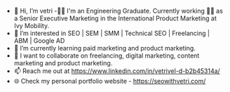 - 👋 Hi, I’m vetri
-👨‍🎓 I'm an Engineering Graduate. Currently working 🕵️‍♂️ as a Senior Executive Marketing in the International Product Marketing at Ivy Mobility.
- 👀 I’m interested in SEO | SEM | SMM | Technical SEO | Freelancing | ABM | Google AD 
- 🌱 I’m currently learning paid marketing and product marketing.
- 💞️ I want to collaborate on freelancing, digital marketing, content marketing and product marketing.
- 📫 Reach me out at https://www.linkedin.com/in/vetrivel-d-b2b45314a/
- 🌐 Check my personal portfolio website - https://seowithvetri.com/ 

<!---
vetri-seo/vetri-seo is a ✨ special ✨ repository because its `README.md` (this file) appears on your GitHub profile.
You can click the Preview link to take a look at your changes.
--->
